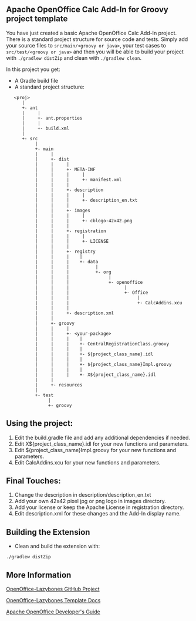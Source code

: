 Apache OpenOffice Calc Add-In for Groovy project template
-----------------------------------------------------

You have just created a basic Apache OpenOffice Calc Add-In project. 
There is a standard project structure for source code and tests.
Simply add your source files to `src/main/<groovy or java>`, your test cases 
to `src/test/<groovy or java>` and then you will be able to build your project 
with `./gradlew distZip` and clean with `./gradlew clean`.

In this project you get:

* A Gradle build file
* A standard project structure:
```
   <proj>
      |
      +- ant
      |     |
      |     +- ant.properties
      |     |
      |     +- build.xml
      |
      +- src
           |
           +- main
           |     |
           |     +- dist
           |     |     |    
           |     |     +- META-INF
           |     |     |     |
           |     |     |     +- manifest.xml
           |     |     |
           |     |     +- description
           |     |     |     |
           |     |     |     +- description_en.txt
           |     |     |    
           |     |     +- images
           |     |     |     |
           |     |     |     +- cblogo-42x42.png
           |     |     |    
           |     |     +- registration
           |     |     |     |
           |     |     |     +- LICENSE
           |     |     |    
           |     |     +- registry
           |     |     |    |
           |     |     |    +- data
           |     |     |          | 
           |     |     |          +- org
           |     |     |               |
           |     |     |               +- openoffice
           |     |     |                     |
           |     |     |                     +- Office
           |     |     |                          |
           |     |     |                          +- CalcAddins.xcu
           |     |     | 
           |     |     +- description.xml 
           |     |
           |     +- groovy
           |     |     |
           |     |     +- <your-package>
           |     |     |    |
           |     |     |    +- CentralRegistrationClass.groovy
           |     |     |    |
           |     |     |    +- ${project_class_name}.idl
           |     |     |    |
           |     |     |    +- ${project_class_name}Impl.groovy
           |     |     |    |
           |     |     |    +- X${project_class_name}.idl
           |     |
           |     +- resources
           |
           +- test
                |
                +- groovy

 ```
## Using the project: 
1. Edit the build.gradle file and add any additional dependencies if needed.
2. Edit X${project_class_name}.idl for your new functions and parameters.
3. Edit ${project_class_name}Impl.groovy for your new functions and parameters.
4. Edit CalcAddins.xcu for your new functions and parameters.

## Final Touches:
1. Change the description in description/description_en.txt
2. Add your own 42x42 pixel jpg or png logo in images directory.
3. Add your license or keep the Apache License in registration directory.
4. Edit description.xml for these changes and the Add-In display name.

## Building the Extension
- Clean and build the extension with:
```
./gradlew distZip
```

## More Information
 [OpenOffice-Lazybones GitHub Project](https://github.com/cbmarcum/openoffice-lazybones)

 [OpenOffice-Lazybones Template Docs](https://cbmarcum.github.io/openoffice-lazybones/)

 [Apache OpenOffice Developer's Guide](https://wiki.openoffice.org/wiki/Documentation/DevGuide)
